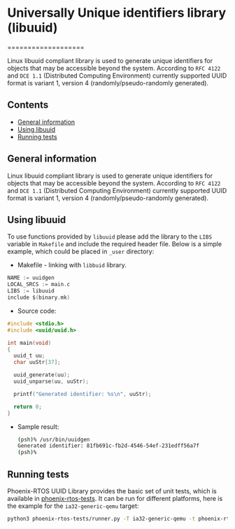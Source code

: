 # Universally Unique identifiers library (libuuid)

===================

Linux libuuid compliant library is used to generate unique identifiers for objects that may be accessible
beyond the system.
According to `RFC 4122` and `DCE 1.1` (Distributed Computing Environment) currently supported UUID format is variant 1,
version 4 (randomly/pseudo-randomly generated).

## Contents

- [General information](#general-information)
- [Using libuuid](#using-libuuid)
- [Running tests](#running-tests)

## General information

Linux libuuid compliant library is used to generate unique identifiers for objects that may be accessible beyond the
system. According to `RFC 4122` and `DCE 1.1` (Distributed Computing Environment) currently supported UUID format is
variant 1, version 4 (randomly/pseudo-randomly generated).

## Using libuuid

To use functions provided by `libuuid` please add the library to the `LIBS` variable in `Makefile` and include the
required header file. Below is a simple example, which could be placed in `_user` directory:

- Makefile - linking with `libbuid` library.

```c
NAME := uuidgen
LOCAL_SRCS := main.c
LIBS := libuuid
include $(binary.mk)
```

- Source code:

```C
#include <stdio.h>
#include <uuid/uuid.h>

int main(void)
{
  uuid_t uu;
  char uuStr[37];

  uuid_generate(uu);
  uuid_unparse(uu, uuStr);

  printf("Generated identifier: %s\n", uuStr);

  return 0;
}
```

- Sample result:

  ```bash
  (psh)% /usr/bin/uuidgen
  Generated identifier: 81fb691c-fb2d-4546-54ef-231edff56a7f
  (psh)% 

  ```

## Running tests

  Phoenix-RTOS UUID Library provides the basic set of unit tests, which is available in
  [phoenix-rtos-tests](https://github.com/phoenix-rtos/phoenix-rtos-tests/tree/master).
  It can be run for different platforms, here is the example for the `ia32-generic-qemu` target:

  ```bash
  python3 phoenix-rtos-tests/runner.py -T ia32-generic-qemu -t phoenix-rtos-tests/libuuid/
  ```
